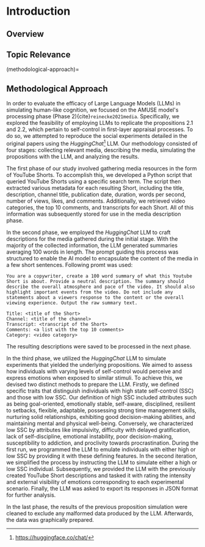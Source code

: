 # Introduction

## Overview
<!-- brief explanation of the topic -->

## Topic Relevance
<!-- Topic relevance -->

(methodological-approach)=
## Methodological Approach
<!-- Methodological approach -->
In order to evaluate the efficacy of Large Language Models (LLMs) in simulating human-like cognition, we focused on the AMUSE model's processing phase (Phase 2){cite}`reinecke2021media`. Specifically, we explored the feasibility of employing LLMs to replicate the propositions 2.1 and 2.2, which pertain to self-control in first-layer appraisal processes. To do so, we attempted to reproduce the social experiments detailed in the original papers using the *HuggingChat*[^1] LLM. Our methodology consisted of four stages: collecting relevant media, describing the media, simulating the propositions with the LLM, and analyzing the results.

The first phase of our study involved gathering media resources in the form of YouTube Shorts. To accomplish this, we developed a Python script that queried YouTube Shorts using a specific search term. The script then extracted various metadata for each resulting Short, including the title, description, channel title, publication date, duration, words per second, number of views, likes, and comments. Additionally, we retrieved video categories, the top 10 comments, and transcripts for each Short. All of this information was subsequently stored for use in the media description phase.

In the second phase, we employed the *HuggingChat* LLM to craft descriptions for the media gathered during the initial stage. With the majority of the collected information, the LLM generated summaries averaging 100 words in length. The prompt guiding this process was structured to enable the AI model to encapsulate the content of the media in a few short sentences. Following promt was used:
```text
You are a copywriter, create a 100 word summary of what this Youtube Short is about. Provide a neutral description. The summary should describe the overall atmosphere and pace of the video. It should also highlight important events from the video. Do not include any statements about a viewers response to the content or the overall viewing experience. Output the raw summary text.

Title: <title of the Short>
Channel: <title of the channel>
Transcript: <transcript of the Short>
Comments: <a list with the top 10 comments>
Category: <video category>
```
The resulting descriptions were saved to be processed in the next phase.

In the third phase, we utilized the *HuggingChat* LLM to simulate experiments that yielded the underlying propositions. We aimed to assess how individuals with varying levels of self-control would perceive and express emotions when exposed to similar stimuli. To achieve this, we devised two distinct methods to prepare the LLM. Firstly, we defined specific traits that distinguish individuals with high state self-control (SSC) and those with low SSC. Our definition of high SSC included attributes such as being goal-oriented, emotionally stable, self-aware, disciplined, resilient to setbacks, flexible, adaptable, possessing strong time management skills, nurturing solid relationships, exhibiting good decision-making abilities, and maintaining mental and physical well-being. Conversely, we characterized low SSC by attributes like impulsivity, difficulty with delayed gratification, lack of self-discipline, emotional instability, poor decision-making, susceptibility to addiction, and proclivity towards procrastination. During the first run, we programmed the LLM to emulate individuals with either high or low SSC by providing it with these defining features. In the second iteration, we simplified the process by instructing the LLM to simulate either a high or low SSC individual. Subsequently, we provided the LLM with the previously created YouTube Short descriptions and tasked it with rating the intensity and external visibility of emotions corresponding to each experimental scenario. Finally, the LLM was asked to export its responses in JSON format for further analysis.

In the last phase, the results of the previous proposition simulation were cleaned to exclude any malformed data produced by the LLM. Afterwards, the data was graphically prepared.

[^1]: <https://huggingface.co/chat/>